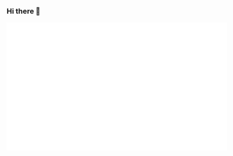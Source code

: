 ### Hi there 👋

![](https://github.com/farisashai/github-stats/blob/master/generated/overview.svg)
<!-- ![](https://github.com/farisashai/github-stats/blob/master/generated/languages.svg) -->

<!--
**farisashai/farisashai** is a ✨ _special_ ✨ repository because its `README.md` (this file) appears on your GitHub profile.

Here are some ideas to get you started:

- 🔭 I’m currently working on ...
- 🌱 I’m currently learning ...
- 👯 I’m looking to collaborate on ...
- 🤔 I’m looking for help with ...
- 💬 Ask me about ...
- 📫 How to reach me: ...
- 😄 Pronouns: ...
- ⚡ Fun fact: ...
-->
